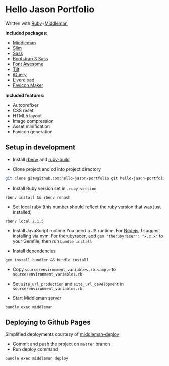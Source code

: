 # Hello Jason Portfolio

Written with [Ruby](https://www.ruby-lang.org/en/)+[Middleman](http://middlemanapp.com)

**Included packages:**

* [Middleman](http://middlemanapp.com/)
* [Slim](http://slim-lang.com/)
* [Sass](http://sass-lang.com/)
* [Bootstrap 3 Sass](https://github.com/twbs/bootstrap-sass)
* [Font Awesome](http://fontawesome.io)
* [Tilt](https://github.com/rtomayko/tilt)
* [jQuery](http://jquery.com/)
* [Livereload](https://github.com/middleman/middleman-livereload)
* [Favicon Maker](https://github.com/follmann/middleman-favicon-maker)

**Included features:**

* Autoprefixer
* CSS reset
* HTML5 layout
* Image compression
* Asset minification
* Favicon generation

## Setup in development

* Install [rbenv](https://github.com/sstephenson/rbenv) and [ruby-build](https://github.com/sstephenson/ruby-build#installing-as-an-rbenv-plugin-recommended)

* Clone project and cd into project directory
```bash
git clone git@github.com:hello-jason/portfolio.git hello-jason-portfolio && cd hello-jason-portfolio
```

* Install Ruby version set in `.ruby-version`
```
rbenv install && rbenv rehash
```

* Set local ruby (this number should reflect the ruby version that was just installed)
```
rbenv local 2.1.5
```

* Install JavaScript runtime
You need a JS runtime. For [Nodejs](http://nodejs.org/), I suggest installing via [nvm](https://github.com/creationix/nvm). For [therubyracer](https://github.com/cowboyd/therubyracer), add `gem "therubyracer": "x.x.x"` to your Gemfile, then run `bundle install`

* Install dependencies
```
gem install bundler && bundle install
```

* Copy `source/environment_variables.rb.sample` to `source/environment_variables.rb`
* Set `site_url_production` and `site_url_development` in `source/environment_variables.rb`

* Start Middleman server
```
bundle exec middleman
```

## Deploying to Github Pages

Simplified deployments courtesy of [middleman-deploy](https://github.com/hello-jason/middleman-deploy)
* Commit and push the project on `master` branch
* Run deploy command
```
bundle exec middleman deploy
```
